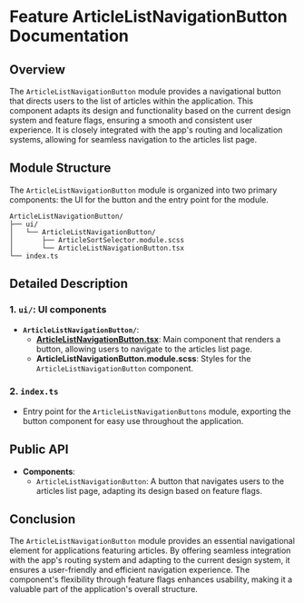 # Feature ArticleListNavigationButton Documentation

## Overview

The `ArticleListNavigationButton` module provides a navigational button that directs users to the list of articles within the application. This component adapts its design and functionality based on the current design system and feature flags, ensuring a smooth and consistent user experience. It is closely integrated with the app's routing and localization systems, allowing for seamless navigation to the articles list page.

## Module Structure

The `ArticleListNavigationButton` module is organized into two primary components: the UI for the button and the entry point for the module.

```text
ArticleListNavigationButton/
├── ui/
│   └── ArticleListNavigationButton/
│       ├── ArticleSortSelector.module.scss
│       └── ArticleListNavigationButton.tsx
└── index.ts
```

## Detailed Description

### 1. `ui/`: UI components
- **`ArticleListNavigationButton/`**:
    - [**ArticleListNavigationButton.tsx**](ui/EntitiesListNavigationButton/README.md): Main component that renders a button, allowing users to navigate to the articles list page.
    - **ArticleListNavigationButton.module.scss**: Styles for the `ArticleListNavigationButton` component.
### 2. `index.ts`
- Entry point for the `ArticleListNavigationButtons` module, exporting the button component for easy use throughout the application.

## Public API
- **Components**:
    - `ArticleListNavigationButton`: A button that navigates users to the articles list page, adapting its design based on feature flags.

## Conclusion
The `ArticleListNavigationButton` module provides an essential navigational element for applications featuring articles. By offering seamless integration with the app's routing system and adapting to the current design system, it ensures a user-friendly and efficient navigation experience. The component's flexibility through feature flags enhances usability, making it a valuable part of the application's overall structure.
